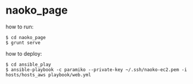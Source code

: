 naoko_page
==========

how to run:

    $ cd naoko_page
    $ grunt serve

how to deploy:

    $ cd ansible_play
    $ ansible-playbook -c paramiko --private-key ~/.ssh/naoko-ec2.pem -i hosts/hosts_aws playbook/web.yml
